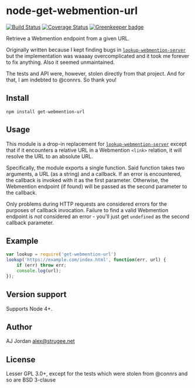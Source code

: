# node-get-webmention-url

[![Build Status](https://travis-ci.org/strugee/node-get-webmention-url.svg?branch=master)](https://travis-ci.org/strugee/node-get-webmention-url)
[![Coverage Status](https://coveralls.io/repos/github/strugee/node-get-webmention-url/badge.svg?branch=master)](https://coveralls.io/github/strugee/node-get-webmention-url?branch=master)
[![Greenkeeper badge](https://badges.greenkeeper.io/strugee/node-get-webmention-url.svg)](https://greenkeeper.io/)

Retrieve a Webmention endpoint from a given URL.

Originally written because I kept finding bugs in [`lookup-webmention-server`][] but the implementation was waaaay overcomplicated and it took me forever to fix anything. Also it seemed unmaintained.

The tests and API were, however, stolen directly from that project. And for that, I am indebted to @connrs. So thank you!

## Install

```
npm install get-webmention-url
```

## Usage

This module is a drop-in replacement for [`lookup-webmention-server`] except that if it encounters a relative URL in a Webmention `<link>` relation, it will resolve the URL to an absolute URL.

Specifically, the module exports a single function. Said function takes two arguments, a URL (as a string) and a callback. If an error is encountered, the callback is invoked with it as the first parameter. Otherwise, the Webmention endpoint (if found) will be passed as the second parameter to the callback.

Only problems during HTTP requests are considered errors for the purposes of callback invocation. Failure to find a valid Webmention endpoint is _not_ considered an error - you'll just get `undefined` as the second callback parameter.

## Example

```js
var lookup = require('get-webmention-url')
lookup('https://example.com/index.html', function(err, url) {
	if (err) throw err;
	console.log(url);
});
```

## Version support

Supports Node 4+.

## Author

AJ Jordan <alex@strugee.net>

## License

Lesser GPL 3.0+, except for the tests which were stolen from @connrs and so are BSD 3-clause

 [`lookup-webmention-server`]: https://github.com/connrs/node-lookup-webmention-server
